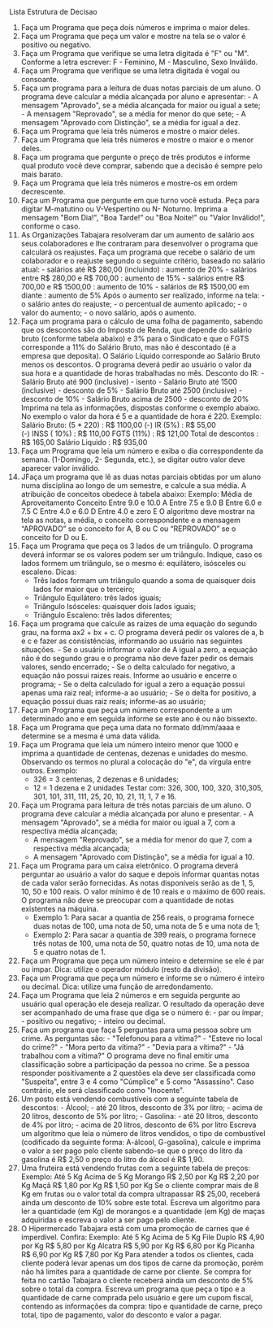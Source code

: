 Lista Estrutura de Decisao

1) Faça um Programa que peça dois números e imprima o maior deles.
2) Faça um Programa que peça um valor e mostre na tela se o valor é positivo ou negativo.
3) Faça um Programa que verifique se uma letra digitada é "F" ou "M". Conforme a letra escrever: F - Feminino, M - Masculino, Sexo Inválido.
4) Faça um Programa que verifique se uma letra digitada é vogal ou consoante.
5) Faça um programa para a leitura de duas notas parciais de um aluno. O programa deve calcular a média alcançada por aluno e apresentar:
			- A mensagem "Aprovado", se a média alcançada for maior ou igual a sete;
	 		- A mensagem "Reprovado", se a média for menor do que sete;
		 	- A mensagem "Aprovado com Distinção", se a média for igual a dez.
6) Faça um Programa que leia três números e mostre o maior deles.
7) Faça um Programa que leia três números e mostre o maior e o menor deles.
8) Faça um programa que pergunte o preço de três produtos e informe qual produto você deve comprar, sabendo que a decisão é sempre pelo mais barato.
9) Faça um Programa que leia três números e mostre-os em ordem decrescente.
10) Faça um Programa que pergunte em que turno você estuda. Peça para digitar M-matutino ou V-Vespertino ou N- Noturno. Imprima a mensagem "Bom Dia!", "Boa Tarde!" ou "Boa Noite!" ou "Valor Inválido!", conforme o caso.
11) As Organizações Tabajara resolveram dar um aumento de salário aos seus colaboradores e lhe contraram para desenvolver o programa que calculará os reajustes.
		Faça um programa que recebe o salário de um colaborador e o reajuste segundo o seguinte critério, baseado no salário atual:
			- salários até R$ 280,00 (incluindo) : aumento de 20%
		 	- salários entre R$ 280,00 e R$ 700,00 : aumento de 15%
			- salários entre R$ 700,00 e R$ 1500,00 : aumento de 10%
			- salários de R$ 1500,00 em diante : aumento de 5% Após o aumento ser realizado, informe na tela:
		 	- o salário antes do reajuste;
			- o percentual de aumento aplicado;
		 	- o valor do aumento;
			- o novo salário, após o aumento.
12) Faça um programa para o cálculo de uma folha de pagamento, sabendo que os descontos são do Imposto de Renda, que depende do salário bruto (conforme tabela abaixo) e 3% para o Sindicato e que o FGTS corresponde a 11% do Salário Bruto, mas não é descontado (é a empresa que deposita). O Salário Líquido corresponde ao Salário Bruto menos os descontos. O programa deverá pedir ao usuário o valor da sua hora e a quantidade de horas trabalhadas no mês.
		Desconto do IR:
		 - Salário Bruto até 900 (inclusive) - isento
		 - Salário Bruto até 1500 (inclusive) - desconto de 5%
		 - Salário Bruto até 2500 (inclusive) - desconto de 10%
		 - Salário Bruto acima de 2500 - desconto de 20% Imprima na tela as informações, dispostas conforme o exemplo abaixo. No exemplo o valor da hora é 5 e a quantidade de hora é 220.
		Exemplo:
		 Salário Bruto: (5 * 220)        : R$ 1100,00
                 (-) IR (5%)                     : R$   55,00  
                 (-) INSS ( 10%)                 : R$  110,00
                 FGTS (11%)                      : R$  121,00
                 Total de descontos              : R$  165,00
                 Salário Liquido                 : R$  935,00
13) Faça um Programa que leia um número e exiba o dia correspondente da semana. (1-Domingo, 2- Segunda, etc.), se digitar outro valor deve aparecer valor inválido.
14) JFaça um programa que lê as duas notas parciais obtidas por um aluno numa disciplina ao longo de um semestre, e calcule a sua média. A atribuição de conceitos obedece à tabela abaixo:
	        Exemplo:
	 	 Média de Aproveitamento  Conceito
 		     Entre 9.0 e 10.0        A
  		     Entre 7.5 e 9.0         B
  		     Entre 6.0 e 7.5         C
 		     Entre 4.0 e 6.0         D
 		     Entre 4.0 e zero        E
O algoritmo deve mostrar na tela as notas, a média, o conceito correspondente e a mensagem “APROVADO” se o conceito for A, B ou C ou “REPROVADO” se o conceito for D ou E.
15) Faça um Programa que peça os 3 lados de um triângulo. O programa deverá informar se os valores podem ser um triângulo. Indique, caso os lados formem um triângulo, se o mesmo é: equilátero, isósceles ou escaleno.
    	Dicas:
	 - Três lados formam um triângulo quando a soma de quaisquer dois lados for maior que o terceiro;
	 - Triângulo Equilátero: três lados iguais;
	 - Triângulo Isósceles: quaisquer dois lados iguais;
	 - Triângulo Escaleno: três lados diferentes;
16) Faça um programa que calcule as raízes de uma equação do segundo grau, na forma ax2 + bx + c. O programa deverá pedir os valores de a, b e c e fazer as consistências, informando ao usuário nas seguintes situações.
         - Se o usuário informar o valor de A igual a zero, a equação não é do segundo grau e o programa não deve fazer pedir os demais valores, sendo encerrado;
    	 - Se o delta calculado for negativo, a equação não possui raizes reais. Informe ao usuário e encerre o programa;
         - Se o delta calculado for igual a zero a equação possui apenas uma raiz real; informe-a ao usuário;
         - Se o delta for positivo, a equação possui duas raiz reais; informe-as ao usuário;
17) Faça um Programa que peça um número correspondente a um determinado ano e em seguida informe se este ano é ou não bissexto.
18) Faça um Programa que peça uma data no formato dd/mm/aaaa e determine se a mesma é uma data válida.
19) Faça um Programa que leia um número inteiro menor que 1000 e imprima a quantidade de centenas, dezenas e unidades do mesmo.
Observando os termos no plural a colocação do "e", da vírgula entre outros. Exemplo:
	- 326 = 3 centenas, 2 dezenas e 6 unidades;
 	- 12 = 1 dezena e 2 unidades Testar com: 326, 300, 100, 320, 310,305, 301, 101, 311, 111, 25, 20, 10, 21, 11, 1, 7 e 16.
20) Faça um Programa para leitura de três notas parciais de um aluno. O programa deve calcular a média alcançada por aluno e presentar.
     	- A mensagem "Aprovado", se a média for maior ou igual a 7, com a respectiva média alcançada;
	- A mensagem "Reprovado", se a média for menor do que 7, com a respectiva média alcançada;
	- A mensagem "Aprovado com Distinção", se a média for igual a 10.
21) Faça um Programa para um caixa eletrônico. O programa deverá perguntar ao usuário a valor do saque e depois informar quantas notas de cada valor serão fornecidas. As notas disponíveis serão as de 1, 5, 10, 50 e 100 reais. O valor mínimo é de 10 reais e o máximo de 600 reais. O programa não deve se preocupar com a quantidade de notas existentes na máquina.
	- Exemplo 1: Para sacar a quantia de 256 reais, o programa fornece duas notas de 100, uma nota de 50, uma nota de 5 e uma nota de 1;
	- Exemplo 2: Para sacar a quantia de 399 reais, o programa fornece três notas de 100, uma nota de 50, quatro notas de 10, uma nota de 5 e quatro notas de 1.
22) Faça um Programa que peça um número inteiro e determine se ele é par ou impar. Dica: utilize o operador módulo (resto da divisão).
23) Faça um Programa que peça um número e informe se o número é inteiro ou decimal. Dica: utilize uma função de arredondamento.
24) Faça um Programa que leia 2 números e em seguida pergunte ao usuário qual operação ele deseja realizar. O resultado da operação deve ser acompanhado de uma frase que diga se o número é:
    	- par ou ímpar;
    	- positivo ou negativo;
    	- inteiro ou decimal.
25) Faça um programa que faça 5 perguntas para uma pessoa sobre um crime. As perguntas são:
    	- "Telefonou para a vítima?"
    	- "Esteve no local do crime?"
    	- "Mora perto da vítima?"
    	- "Devia para a vítima?"
    	- "Já trabalhou com a vítima?" O programa deve no final emitir uma classificação sobre a participação da pessoa no crime. Se a pessoa responder positivamente a 2 questões ela deve ser classificada como "Suspeita", 
           entre 3 e 4 como "Cúmplice" e 5 como "Assassino". Caso contrário, ele será classificado como "Inocente".
26) Um posto está vendendo combustíveis com a seguinte tabela de descontos:
    	- Álcool;
    	- até 20 litros, desconto de 3% por litro;
    	- acima de 20 litros, desconto de 5% por litro;
        - Gasolina:
    	- até 20 litros, desconto de 4% por litro;
    	- acima de 20 litros, desconto de 6% por litro Escreva um algoritmo que leia o número de litros vendidos, o tipo de combustível (codificado da seguinte forma: A-álcool, G-gasolina), calcule e imprima o valor a ser 	  pago pelo cliente sabendo-se que o preço do litro da gasolina é R$ 2,50 o preço do litro do álcool é R$ 1,90.
27) Uma fruteira está vendendo frutas com a seguinte tabela de preços:
     	Exemplo:
    	        Até 5 Kg           Acima de 5 Kg
Morango         R$ 2,50 por Kg          R$ 2,20 por Kg
Maçã            R$ 1,80 por Kg          R$ 1,50 por Kg
Se o cliente comprar mais de 8 Kg em frutas ou o valor total da compra ultrapassar R$ 25,00, receberá ainda um desconto de 10% sobre este total. Escreva um algoritmo para ler a quantidade (em Kg) de morangos e a quantidade (em Kg) de maças adquiridas e escreva o valor a ser pago pelo cliente.
28) O Hipermercado Tabajara está com uma promoção de carnes que é imperdível. Confira:
    	Exemplo:
                 Até 5 Kg           Acima de 5 Kg
File Duplo      R$ 4,90 por Kg          R$ 5,80 por Kg
Alcatra         R$ 5,90 por Kg          R$ 6,80 por Kg
Picanha         R$ 6,90 por Kg          R$ 7,80 por Kg
Para atender a todos os clientes, cada cliente poderá levar apenas um dos tipos de carne da promoção, porém não há limites para a quantidade de carne por cliente. Se compra for feita no cartão Tabajara o cliente receberá ainda um desconto de 5% sobre o total da compra. Escreva um programa que peça o tipo e a quantidade de carne comprada pelo usuário e gere um cupom fiscal, contendo as informações da compra: tipo e quantidade de carne, preço total, tipo de pagamento, valor do desconto e valor a pagar.
